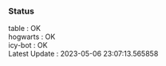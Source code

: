 ### Status


table : OK  
hogwarts : OK  
icy-bot : OK  
Latest Update : 2023-05-06 23:07:13.565858
